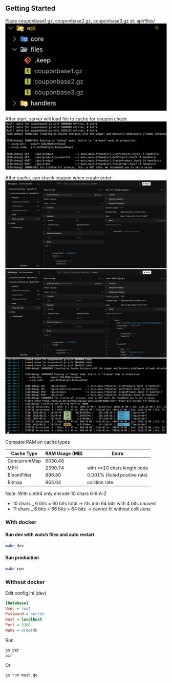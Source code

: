 ## Getting Started

Place couponbase1.gz, couponbase2.gz, couponbase3.gz at:
api/files/
![Place files](assets/files.png)

After start, server will load file to cache for coupon check
![Load done](assets/loaddone.png)

After cache, can check coupon when create order
![Load done](assets/order-openapi-01.png)
![Load done](assets/order-openapi-02.png)
![Load done](assets/docker-run.png)

Compare RAM on cache types

| Cache Type    | RAM Usage (MB) | Extra                         |
| ------------- | -------------- | ----------------------------- |
| ConcurrentMap | 6030.48        |                               |
| MPH           | 2390.74        | with <=10 chars length code   |
| BloomFilter   | 896.80         | 0.001% (failed positive rate) |
| Bitmap        | 965.04         | collition rate                |

Note: With uint64 only encode 10 chars 0-9,A-Z
- 10 chars _ 6 bits = 60 bits total → fits into 64 bits with 4 bits unused
- 11 chars _ 6 bits = 66 bits > 64 bits → cannot fit without collisions

### With docker

#### Run dev with watch files and auto restart

```sh
make dev
```

#### Run production

```sh
make run
```

### Without docker

Edit config.ini (dev)

```ini
[Database]
User = root
Password = secret
Host = localhost
Port = 3306
Name = orderdb
```

Run

```sh
go get
air
```

Or

```sh
go run main.go
```
